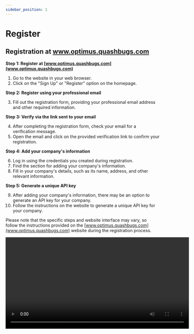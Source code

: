 ```yaml
---
sidebar_position: 1
---
```


# Register

## Registration at www.optimus.quashbugs.com

**Step 1: Register at [www.optimus.quashbugs.com](www.optimus.quashbugs.com)**

1. Go to the website in your web browser.
2. Click on the "Sign Up" or "Register" option on the homepage.

**Step 2: Register using your professional email**

3. Fill out the registration form, providing your professional email address and other required information.

**Step 3: Verify via the link sent to your email**

4. After completing the registration form, check your email for a verification message.
5. Open the email and click on the provided verification link to confirm your registration.

**Step 4: Add your company's information**

6. Log in using the credentials you created during registration.
7. Find the section for adding your company's information.
8. Fill in your company's details, such as its name, address, and other relevant information.

**Step 5: Generate a unique API key**

9. After adding your company's information, there may be an option to generate an API key for your company.
10. Follow the instructions on the website to generate a unique API key for your company.

Please note that the specific steps and website interface may vary, so follow the instructions provided on the [www.optimus.quashbugs.com](www.optimus.quashbugs.com) website during the registration process.

<video controls width="600">
  <source
    src="https://storage.googleapis.com/misc_quash_static/integrations.mov"
    type="video/mp4"
  />
  Your browser does not support the video tag.
</video>

<!-- # Register at www.optimus.quashbugs.com

Add **Markdown or React** files to `src/pages` to create a **standalone page**:

- `src/pages/index.js` → `localhost:3000/`
- `src/pages/foo.md` → `localhost:3000/foo`
- `src/pages/foo/bar.js` → `localhost:3000/foo/bar`

## Create your first React Page

Create a file at `src/pages/my-react-page.js`:

```jsx title="src/pages/my-react-page.js"
import React from "react";
import Layout from "@theme/Layout";

export default function MyReactPage() {
  return (
    <Layout>
      <h1>My React page</h1>
      <p>This is a React page</p>
    </Layout>
  );
}
```

A new page is now available at [http://localhost:3000/my-react-page](http://localhost:3000/my-react-page).

## Create your first Markdown Page

Create a file at `src/pages/my-markdown-page.md`:

```mdx title="src/pages/my-markdown-page.md"
# My Markdown page

This is a Markdown page
```

A new page is now available at [http://localhost:3000/my-markdown-page](http://localhost:3000/my-markdown-page). -->

